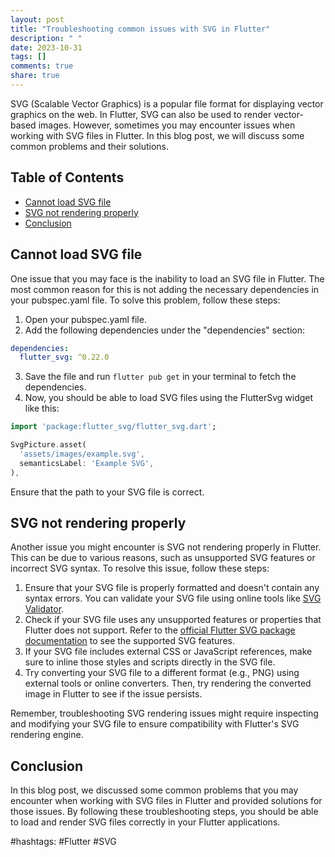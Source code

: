 ```yaml
---
layout: post
title: "Troubleshooting common issues with SVG in Flutter"
description: " "
date: 2023-10-31
tags: []
comments: true
share: true
---
```


SVG (Scalable Vector Graphics) is a popular file format for displaying vector graphics on the web. In Flutter, SVG can also be used to render vector-based images. However, sometimes you may encounter issues when working with SVG files in Flutter. In this blog post, we will discuss some common problems and their solutions.

## Table of Contents
- [Cannot load SVG file](#cannot-load-svg-file)
- [SVG not rendering properly](#svg-not-rendering-properly)
- [Conclusion](#conclusion)

## Cannot load SVG file

One issue that you may face is the inability to load an SVG file in Flutter. The most common reason for this is not adding the necessary dependencies in your pubspec.yaml file. To solve this problem, follow these steps:

1. Open your pubspec.yaml file.
2. Add the following dependencies under the "dependencies" section:

```yaml
dependencies:
  flutter_svg: ^0.22.0
```

3. Save the file and run `flutter pub get` in your terminal to fetch the dependencies.
4. Now, you should be able to load SVG files using the FlutterSvg widget like this:

```dart
import 'package:flutter_svg/flutter_svg.dart';

SvgPicture.asset(
  'assets/images/example.svg',
  semanticsLabel: 'Example SVG',
),
```

Ensure that the path to your SVG file is correct.

## SVG not rendering properly

Another issue you might encounter is SVG not rendering properly in Flutter. This can be due to various reasons, such as unsupported SVG features or incorrect SVG syntax. To resolve this issue, follow these steps:

1. Ensure that your SVG file is properly formatted and doesn't contain any syntax errors. You can validate your SVG file using online tools like [SVG Validator](https://validator.w3.org/).
2. Check if your SVG file uses any unsupported features or properties that Flutter does not support. Refer to the [official Flutter SVG package documentation](https://pub.dev/packages/flutter_svg) to see the supported SVG features.
3. If your SVG file includes external CSS or JavaScript references, make sure to inline those styles and scripts directly in the SVG file.
4. Try converting your SVG file to a different format (e.g., PNG) using external tools or online converters. Then, try rendering the converted image in Flutter to see if the issue persists.

Remember, troubleshooting SVG rendering issues might require inspecting and modifying your SVG file to ensure compatibility with Flutter's SVG rendering engine.

## Conclusion

In this blog post, we discussed some common problems that you may encounter when working with SVG files in Flutter and provided solutions for those issues. By following these troubleshooting steps, you should be able to load and render SVG files correctly in your Flutter applications.

#hashtags: #Flutter #SVG